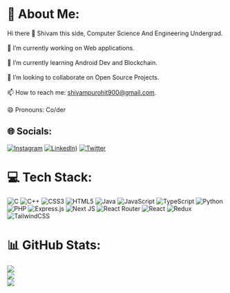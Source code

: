 # 💫 About Me:
Hi there 👋 Shivam this side, Computer Science And Engineering Undergrad.<br><br>🔭 I’m currently working on Web applications.<br><br>🌱 I’m currently learning Android Dev and Blockchain.<br><br>👯 I’m looking to collaborate on Open Source Projects.<br><br>📫 How to reach me: shivampurohit900@gmail.com.<br><br>😄 Pronouns: Co/der


## 🌐 Socials:
[![Instagram](https://img.shields.io/badge/Instagram-%23E4405F.svg?logo=Instagram&logoColor=white)](https://instagram.com/_shivam_purohit_27) [![LinkedIn](https://img.shields.io/badge/LinkedIn-%230077B5.svg?logo=linkedin&logoColor=white)](http://www.linkedin.com/in/shivam-purohit-94922819b)) [![Twitter](https://img.shields.io/badge/Twitter-%231DA1F2.svg?logo=Twitter&logoColor=white)](https://twitter.com/ShivamP49036806) 

# 💻 Tech Stack:
![C](https://img.shields.io/badge/c-%2300599C.svg?style=plastic&logo=c&logoColor=white) ![C++](https://img.shields.io/badge/c++-%2300599C.svg?style=plastic&logo=c%2B%2B&logoColor=white) ![CSS3](https://img.shields.io/badge/css3-%231572B6.svg?style=plastic&logo=css3&logoColor=white) ![HTML5](https://img.shields.io/badge/html5-%23E34F26.svg?style=plastic&logo=html5&logoColor=white) ![Java](https://img.shields.io/badge/java-%23ED8B00.svg?style=plastic&logo=java&logoColor=white) ![JavaScript](https://img.shields.io/badge/javascript-%23323330.svg?style=plastic&logo=javascript&logoColor=%23F7DF1E) ![TypeScript](https://img.shields.io/badge/typescript-%23007ACC.svg?style=plastic&logo=typescript&logoColor=white) ![Python](https://img.shields.io/badge/python-3670A0?style=plastic&logo=python&logoColor=ffdd54) ![PHP](https://img.shields.io/badge/php-%23777BB4.svg?style=plastic&logo=php&logoColor=white) ![Express.js](https://img.shields.io/badge/express.js-%23404d59.svg?style=plastic&logo=express&logoColor=%2361DAFB) ![Next JS](https://img.shields.io/badge/Next-black?style=plastic&logo=next.js&logoColor=white) ![React Router](https://img.shields.io/badge/React_Router-CA4245?style=plastic&logo=react-router&logoColor=white) ![React](https://img.shields.io/badge/react-%2320232a.svg?style=plastic&logo=react&logoColor=%2361DAFB) ![Redux](https://img.shields.io/badge/redux-%23593d88.svg?style=plastic&logo=redux&logoColor=white) ![TailwindCSS](https://img.shields.io/badge/tailwindcss-%2338B2AC.svg?style=plastic&logo=tailwind-css&logoColor=white)
# 📊 GitHub Stats:
![](https://github-readme-stats.vercel.app/api?username=shivam-Purohit&theme=dark&hide_border=false&include_all_commits=false&count_private=false)<br/>
![](https://github-readme-streak-stats.herokuapp.com/?user=shivam-Purohit&theme=dark&hide_border=false)<br/>
![](https://github-readme-stats.vercel.app/api/top-langs/?username=shivam-Purohit&theme=dark&hide_border=false&include_all_commits=false&count_private=false&layout=compact)
